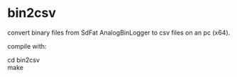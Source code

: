# bin2csv
convert binary files from SdFat AnalogBinLogger to csv files on an pc (x64).

compile with:

cd bin2csv  
make
